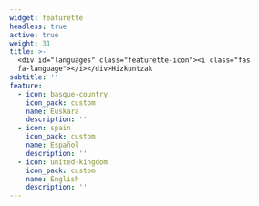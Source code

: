 ```yaml
---
widget: featurette
headless: true
active: true
weight: 31
title: >-
  <div id="languages" class="featurette-icon"><i class="fas
  fa-language"></i></div>Hizkuntzak
subtitle: ''
feature:
  - icon: basque-country
    icon_pack: custom
    name: Euskara
    description: ''
  - icon: spain
    icon_pack: custom
    name: Español
    description: ''
  - icon: united-kingdom
    icon_pack: custom
    name: English
    description: ''
---
```

